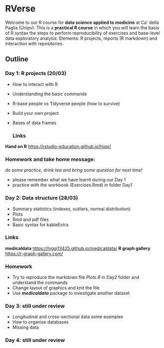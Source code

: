 # RVerse
Welcome to our R course for **data science applied to medicine** at Ca' della Paglia (Unipv).
This is a **practical R course** in which you will learn the basis of R syntax the steps to perform reproducibility of exercises and base-level data exploratory analysis. 
Elements: R projects, reports (R markdown) and interaction with repositories.

## Outline

### Day 1: R projects (20/03)
- How to interact with R
- Understanding the basic commands
- R-base people vs Tidyverse people (how to survive)
- Build your own project
- Bases of data frames

  ### Links
**Hand on R** https://rstudio-education.github.io/hopr/
  
### **Homework and take home message**: 
*do some practice, drink tea and bring some question for next time!*
- please remember what we have learnt during our Day 1 
- practice with the workbook (Exercises.Rmd) in folder Day1


### Day 2: Data structure (28/03)
- Summary statistics (indexes, outliers, normal distribution)
- Plots
- Rmd and pdf files 
- Basic syntax for kableExtra

  
### Links
**medicaldata** https://higgi13425.github.io/medicaldata/
**R graph gallery** https://r-graph-gallery.com/


### Homework
- Try to reproduce the markdown file *Plots.R* in Day2 folder and understand the commands
- Change layout of graphics and knit the file
- Use ***medicaldata*** package to investigate another dataset


### Day 3: still under review
- Longitudinal and cross-sectional data some examples
- How to organise databases
- Missing data

### Day 4: still under review
  

